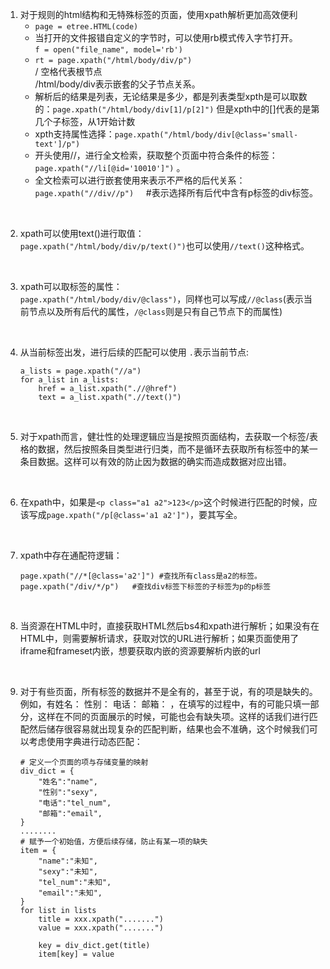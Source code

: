 1. 对于规则的html结构和无特殊标签的页面，使用xpath解析更加高效便利
    - `page = etree.HTML(code)`   
    - 当打开的文件报错自定义的字节时，可以使用rb模式传入字节打开。  
    `f = open("file_name", model='rb')`  
    - `rt = page.xpath("/html/body/div/p")`  
    /  空格代表根节点     
    /html/body/div表示嵌套的父子节点关系。  
    - 解析后的结果是列表，无论结果是多少，都是列表类型xpth是可以取数的：`page.xpath("/html/body/div[1]/p[2]")`  但是xpth中的[]代表的是第几个子标签，从1开始计数  
    - xpth支持属性选择：`page.xpath("/html/body/div[@class='small-text']/p")`
    - 开头使用//，进行全文检索，获取整个页面中符合条件的标签：`page.xpath("//li[@id='10010']")` 。  
    - 全文检索可以进行嵌套使用来表示不严格的后代关系：`page.xpath("//div//p")`  &nbsp; &nbsp;  #表示选择所有后代中含有p标签的div标签。  
    
&nbsp;

2. xpath可以使用text()进行取值：  
`page.xpath("/html/body/div/p/text()")`也可以使用`//text()`这种格式。
  
&nbsp;

3. xpath可以取标签的属性：   
`page.xpath("/html/body/div/@class")`，同样也可以写成`//@class`(表示当前节点以及所有后代的属性，`/@class`则是只有自己节点下的而属性)

&nbsp;

4. 从当前标签出发，进行后续的匹配可以使用 `.`表示当前节点:
    ```
    a_lists = page.xpath("//a")
    for a_list in a_lists:
        href = a_list.xpath(".//@href")
        text = a_list.xpath(".//text()")
    ```

&nbsp;

5. 对于xpath而言，健壮性的处理逻辑应当是按照页面结构，去获取一个标签/表格的数据，然后按照条目类型进行归类，而不是循环去获取所有标签中的某一条目数据。这样可以有效的防止因为数据的确实而造成数据对应出错。

&nbsp;

6. 在xpath中，如果是`<p class="a1 a2">123</p>`这个时候进行匹配的时候，应该写成`page.xpath("/p[@class='a1 a2']")`，要其写全。

&nbsp;

7. xpath中存在通配符逻辑：
    ```
    page.xpath("//*[@class='a2']") #查找所有class是a2的标签。    
    page.xpath("/div/*/p")   #查找div标签下标签的子标签为p的p标签
    ```

&nbsp;
      
8. 当资源在HTML中时，直接获取HTML然后bs4和xpath进行解析；如果没有在HTML中，则需要解析请求，获取对饮的URL进行解析；如果页面使用了iframe和frameset内嵌，想要获取内嵌的资源要解析内嵌的url

&ensp;

9. 对于有些页面，所有标签的数据并不是全有的，甚至于说，有的项是缺失的。  
例如，有姓名： 性别： 电话： 邮箱： ，在填写的过程中，有的可能只填一部分，这样在不同的页面展示的时候，可能也会有缺失项。这样的话我们进行匹配然后储存很容易就出现复杂的匹配判断，结果也会不准确，这个时候我们可以考虑使用字典进行动态匹配：  
    ```
    # 定义一个页面的项与存储变量的映射
    div_dict = {
        "姓名":"name",
        "性别":"sexy",
        "电话":"tel_num",
        "邮箱":"email",
    }
    ........
    # 赋予一个初始值，方便后续存储，防止有某一项的缺失
    item = {
        "name":"未知",
        "sexy":"未知",
        "tel_num":"未知",
        "email":"未知",
    }
    for list in lists
        title = xxx.xpath(".......")
        value = xxx.xpath(".......")

        key = div_dict.get(title)
        item[key] = value
    ```
